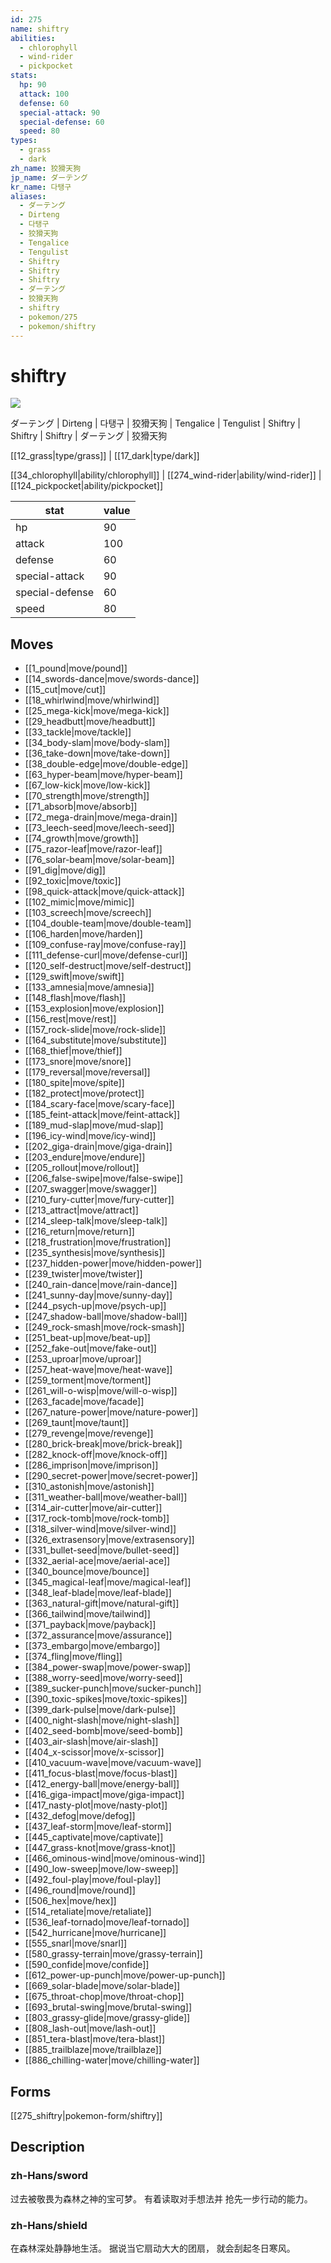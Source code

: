 ```yaml
---
id: 275
name: shiftry
abilities:
  - chlorophyll
  - wind-rider
  - pickpocket
stats:
  hp: 90
  attack: 100
  defense: 60
  special-attack: 90
  special-defense: 60
  speed: 80
types:
  - grass
  - dark
zh_name: 狡猾天狗
jp_name: ダーテング
kr_name: 다탱구
aliases:
  - ダーテング
  - Dirteng
  - 다탱구
  - 狡猾天狗
  - Tengalice
  - Tengulist
  - Shiftry
  - Shiftry
  - Shiftry
  - ダーテング
  - 狡猾天狗
  - shiftry
  - pokemon/275
  - pokemon/shiftry
---
```

# shiftry

![](https://raw.githubusercontent.com/PokeAPI/sprites/master/sprites/pokemon/275.png)

ダーテング | Dirteng | 다탱구 | 狡猾天狗 | Tengalice | Tengulist | Shiftry | Shiftry | Shiftry | ダーテング | 狡猾天狗

[[12_grass|type/grass]] | [[17_dark|type/dark]]

[[34_chlorophyll|ability/chlorophyll]] | [[274_wind-rider|ability/wind-rider]] | [[124_pickpocket|ability/pickpocket]]

|stat|value|
|---|---|
|hp|90|
|attack|100|
|defense|60|
|special-attack|90|
|special-defense|60|
|speed|80|


## Moves

- [[1_pound|move/pound]]
- [[14_swords-dance|move/swords-dance]]
- [[15_cut|move/cut]]
- [[18_whirlwind|move/whirlwind]]
- [[25_mega-kick|move/mega-kick]]
- [[29_headbutt|move/headbutt]]
- [[33_tackle|move/tackle]]
- [[34_body-slam|move/body-slam]]
- [[36_take-down|move/take-down]]
- [[38_double-edge|move/double-edge]]
- [[63_hyper-beam|move/hyper-beam]]
- [[67_low-kick|move/low-kick]]
- [[70_strength|move/strength]]
- [[71_absorb|move/absorb]]
- [[72_mega-drain|move/mega-drain]]
- [[73_leech-seed|move/leech-seed]]
- [[74_growth|move/growth]]
- [[75_razor-leaf|move/razor-leaf]]
- [[76_solar-beam|move/solar-beam]]
- [[91_dig|move/dig]]
- [[92_toxic|move/toxic]]
- [[98_quick-attack|move/quick-attack]]
- [[102_mimic|move/mimic]]
- [[103_screech|move/screech]]
- [[104_double-team|move/double-team]]
- [[106_harden|move/harden]]
- [[109_confuse-ray|move/confuse-ray]]
- [[111_defense-curl|move/defense-curl]]
- [[120_self-destruct|move/self-destruct]]
- [[129_swift|move/swift]]
- [[133_amnesia|move/amnesia]]
- [[148_flash|move/flash]]
- [[153_explosion|move/explosion]]
- [[156_rest|move/rest]]
- [[157_rock-slide|move/rock-slide]]
- [[164_substitute|move/substitute]]
- [[168_thief|move/thief]]
- [[173_snore|move/snore]]
- [[179_reversal|move/reversal]]
- [[180_spite|move/spite]]
- [[182_protect|move/protect]]
- [[184_scary-face|move/scary-face]]
- [[185_feint-attack|move/feint-attack]]
- [[189_mud-slap|move/mud-slap]]
- [[196_icy-wind|move/icy-wind]]
- [[202_giga-drain|move/giga-drain]]
- [[203_endure|move/endure]]
- [[205_rollout|move/rollout]]
- [[206_false-swipe|move/false-swipe]]
- [[207_swagger|move/swagger]]
- [[210_fury-cutter|move/fury-cutter]]
- [[213_attract|move/attract]]
- [[214_sleep-talk|move/sleep-talk]]
- [[216_return|move/return]]
- [[218_frustration|move/frustration]]
- [[235_synthesis|move/synthesis]]
- [[237_hidden-power|move/hidden-power]]
- [[239_twister|move/twister]]
- [[240_rain-dance|move/rain-dance]]
- [[241_sunny-day|move/sunny-day]]
- [[244_psych-up|move/psych-up]]
- [[247_shadow-ball|move/shadow-ball]]
- [[249_rock-smash|move/rock-smash]]
- [[251_beat-up|move/beat-up]]
- [[252_fake-out|move/fake-out]]
- [[253_uproar|move/uproar]]
- [[257_heat-wave|move/heat-wave]]
- [[259_torment|move/torment]]
- [[261_will-o-wisp|move/will-o-wisp]]
- [[263_facade|move/facade]]
- [[267_nature-power|move/nature-power]]
- [[269_taunt|move/taunt]]
- [[279_revenge|move/revenge]]
- [[280_brick-break|move/brick-break]]
- [[282_knock-off|move/knock-off]]
- [[286_imprison|move/imprison]]
- [[290_secret-power|move/secret-power]]
- [[310_astonish|move/astonish]]
- [[311_weather-ball|move/weather-ball]]
- [[314_air-cutter|move/air-cutter]]
- [[317_rock-tomb|move/rock-tomb]]
- [[318_silver-wind|move/silver-wind]]
- [[326_extrasensory|move/extrasensory]]
- [[331_bullet-seed|move/bullet-seed]]
- [[332_aerial-ace|move/aerial-ace]]
- [[340_bounce|move/bounce]]
- [[345_magical-leaf|move/magical-leaf]]
- [[348_leaf-blade|move/leaf-blade]]
- [[363_natural-gift|move/natural-gift]]
- [[366_tailwind|move/tailwind]]
- [[371_payback|move/payback]]
- [[372_assurance|move/assurance]]
- [[373_embargo|move/embargo]]
- [[374_fling|move/fling]]
- [[384_power-swap|move/power-swap]]
- [[388_worry-seed|move/worry-seed]]
- [[389_sucker-punch|move/sucker-punch]]
- [[390_toxic-spikes|move/toxic-spikes]]
- [[399_dark-pulse|move/dark-pulse]]
- [[400_night-slash|move/night-slash]]
- [[402_seed-bomb|move/seed-bomb]]
- [[403_air-slash|move/air-slash]]
- [[404_x-scissor|move/x-scissor]]
- [[410_vacuum-wave|move/vacuum-wave]]
- [[411_focus-blast|move/focus-blast]]
- [[412_energy-ball|move/energy-ball]]
- [[416_giga-impact|move/giga-impact]]
- [[417_nasty-plot|move/nasty-plot]]
- [[432_defog|move/defog]]
- [[437_leaf-storm|move/leaf-storm]]
- [[445_captivate|move/captivate]]
- [[447_grass-knot|move/grass-knot]]
- [[466_ominous-wind|move/ominous-wind]]
- [[490_low-sweep|move/low-sweep]]
- [[492_foul-play|move/foul-play]]
- [[496_round|move/round]]
- [[506_hex|move/hex]]
- [[514_retaliate|move/retaliate]]
- [[536_leaf-tornado|move/leaf-tornado]]
- [[542_hurricane|move/hurricane]]
- [[555_snarl|move/snarl]]
- [[580_grassy-terrain|move/grassy-terrain]]
- [[590_confide|move/confide]]
- [[612_power-up-punch|move/power-up-punch]]
- [[669_solar-blade|move/solar-blade]]
- [[675_throat-chop|move/throat-chop]]
- [[693_brutal-swing|move/brutal-swing]]
- [[803_grassy-glide|move/grassy-glide]]
- [[808_lash-out|move/lash-out]]
- [[851_tera-blast|move/tera-blast]]
- [[885_trailblaze|move/trailblaze]]
- [[886_chilling-water|move/chilling-water]]

## Forms



[[275_shiftry|pokemon-form/shiftry]]

## Description

### zh-Hans/sword

过去被敬畏为森林之神的宝可梦。
有着读取对手想法并
抢先一步行动的能力。

### zh-Hans/shield

在森林深处静静地生活。
据说当它扇动大大的团扇，
就会刮起冬日寒风。

